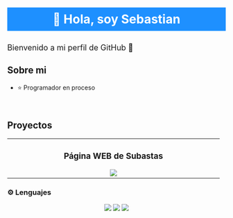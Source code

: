 <p align="center" style="background-color:#1E90FF; color:white; padding:10px; font-size:28px; font-weight:bold;">
  👋 Hola, soy Sebastian
</p>
  <p style="font-size: 18px;">Bienvenido a mi perfil de GitHub 🚀</p>

</div>

</div>

## Sobre mi

- ⭐ Programador en proceso 
<br>

## Proyectos

<table>
<tr>
<td width="50%">
<h3 align="center">Página WEB de Subastas</h3>
<div align="center">

<a href="https://github.com/J0Bastian/MercatBid" target="_blank">
<img src="https://img.shields.io/badge/C%C3%93DIGO-80ffaa?style=for-the-badge&logo=github&logoColor=black">
</a>

</div>
</td>
</tr>
</table>


### ⚙️ Lenguajes

<p align="center">
  <img src="https://img.shields.io/badge/HTML-%2040%25-orange?style=for-the-badge&logo=html5&logoColor=white" />
  <img src="https://img.shields.io/badge/Java-%2030%25-red?style=for-the-badge&logo=openjdk&logoColor=white" />
  <img src="https://img.shields.io/badge/Python-%2015%25-3776AB?style=for-the-badge&logo=python&logoColor=white" />
</p>
